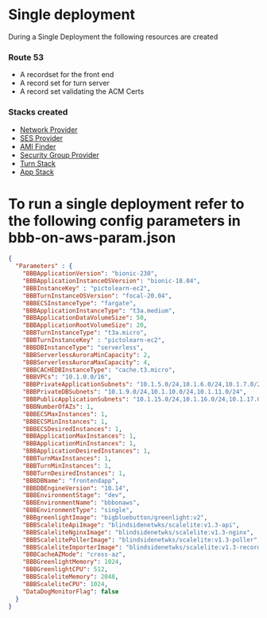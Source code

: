 # Single deployment

During a Single Deployment the following resources are created

### Route 53

* A recordset for the front end
* A record set for turn server
* A record set validating the ACM Certs


### Stacks created

* [Network Provider](help/single/1-Network-Provider.md)
* [SES Provider](help/single/2-SES-Provider.md)
* [AMI Finder](help/single/3-AMI-Finder.md)
* [Security Group Provider](help/single/4-Security-Group.md)
* [Turn Stack](help/single/5-Turn-stack.md)
* [App Stack](help/single/6-BBB-App-single.md)


# To run a single deployment refer to the following config parameters in bbb-on-aws-param.json

```json
{
  "Parameters" : {
    "BBBApplicationVersion": "bionic-230",
    "BBBApplicationInstanceOSVersion": "bionic-18.04",
    "BBBInstanceKey" : "pictolearn-ec2",
    "BBBTurnInstanceOSVersion": "focal-20.04",
    "BBBECSInstanceType": "fargate",
    "BBBApplicationInstanceType": "t3a.medium",
    "BBBApplicationDataVolumeSize": 50,
    "BBBApplicationRootVolumeSize": 20,
    "BBBTurnInstanceType": "t3a.micro",
    "BBBTurnInstanceKey" : "pictolearn-ec2",
    "BBBDBInstanceType": "serverless",
    "BBBServerlessAuroraMinCapacity": 2,
    "BBBServerlessAuroraMaxCapacity": 4,
    "BBBCACHEDBInstanceType": "cache.t3.micro",
    "BBBVPCs": "10.1.0.0/16",
    "BBBPrivateApplicationSubnets": "10.1.5.0/24,10.1.6.0/24,10.1.7.0/24",
    "BBBPrivateDBSubnets": "10.1.9.0/24,10.1.10.0/24,10.1.11.0/24",
    "BBBPublicApplicationSubnets": "10.1.15.0/24,10.1.16.0/24,10.1.17.0/24",
    "BBBNumberOfAZs": 1,
    "BBBECSMaxInstances": 1,
    "BBBECSMinInstances": 1,
    "BBBECSDesiredInstances": 1,
    "BBBApplicationMaxInstances": 1,
    "BBBApplicationMinInstances": 1,
    "BBBApplicationDesiredInstances": 1,
    "BBBTurnMaxInstances": 1,
    "BBBTurnMinInstances": 1,
    "BBBTurnDesiredInstances": 1,
    "BBBDBName": "frontendapp",
    "BBBDBEngineVersion": "10.14",
    "BBBEnvironmentStage": "dev",
    "BBBEnvironmentName": "bbbonaws",
    "BBBEnvironmentType": "single",
    "BBBgreenlightImage": "bigbluebutton/greenlight:v2",
    "BBBScaleliteApiImage": "blindsidenetwks/scalelite:v1.3-api",
    "BBBScaleliteNginxImage": "blindsidenetwks/scalelite:v1.3-nginx",
    "BBBScalelitePollerImage": "blindsidenetwks/scalelite:v1.3-poller",
    "BBBScaleliteImporterImage": "blindsidenetwks/scalelite:v1.3-recording-importer",
    "BBBCacheAZMode": "cross-az",
    "BBBGreenlightMemory": 1024,
    "BBBGreenlightCPU": 512,
    "BBBScaleliteMemory": 2048,
    "BBBScaleliteCPU": 1024,
    "DataDogMonitorFlag": false
  }
}
```